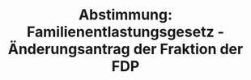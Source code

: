 ---
abstimmung:
  abstimmung: 1
  bundestagssitzung: 21
  legislaturperiode: 19
categories:
- Todo
data:
- title: Abstimmungsergebnis 20180316-data.pdf
  url: /res/2021-btw/abstimmungsergebnisse/20180316-data.pdf
- title: Abstimmungsergebnis 20180316_xls-data.xls
  url: /res/2021-btw/abstimmungsergebnisse/20180316_xls-data.xls
- title: Abstimmungsergebnis 20180316_xls-datacsv
  url: /res/2021-btw/abstimmungsergebnisse/csv/20180316_xls-datacsv
ergebnis:
  afd:
    enthaltung: 0
    gesamt: 92
    ja: 0
    nein: 81
    nichtabgegeben: 11
    ungueltig: 0
  bü90/gr:
    enthaltung: 0
    gesamt: 67
    ja: 62
    nein: 0
    nichtabgegeben: 5
    ungueltig: 0
  cdu/csu:
    enthaltung: 3
    gesamt: 246
    ja: 229
    nein: 0
    nichtabgegeben: 14
    ungueltig: 0
  die linke.:
    enthaltung: 0
    gesamt: 69
    ja: 52
    nein: 0
    nichtabgegeben: 17
    ungueltig: 0
  fdp:
    enthaltung: 0
    gesamt: 80
    ja: 70
    nein: 1
    nichtabgegeben: 9
    ungueltig: 0
  file: 20180316_xls-data.xls
  fraktionslos:
    enthaltung: 0
    gesamt: 2
    ja: 0
    nein: 2
    nichtabgegeben: 0
    ungueltig: 0
  spd:
    enthaltung: 0
    gesamt: 153
    ja: 131
    nein: 0
    nichtabgegeben: 22
    ungueltig: 0
layout: abstimmung
links:
- title: Link zu bundestag.de
  url: https://www.bundestag.de/parlament/plenum/abstimmung/abstimmung?id=552
preview: 'Deutscher Bundestag


  21. Sitzung des Deutschen Bundestages

  am Freitag, 16. März 2018


  Endgültiges Ergebnis der Namentlichen Abstimmung Nr. 1


  Beschlussempfehlung des Innenausschusses (4. Ausschuss)

  zu dem Antrag der Abgeordneten Dr. Gottfried Curio, Albrecht Glaser, Armin-Paulus

  Hampel, weiterer Abgeordneter und der Fraktion der AfD

  Umfassende Grenzkontrollen sofort einführen - Zurückweisung bei unberechtigtem

  Grenzübertritt

  Drs. 19/41 und 19/862'
tags:
- Todo
title: 'Abstimmung: Familienentlastungsgesetz - Änderungsantrag der Fraktion der FDP'
---
